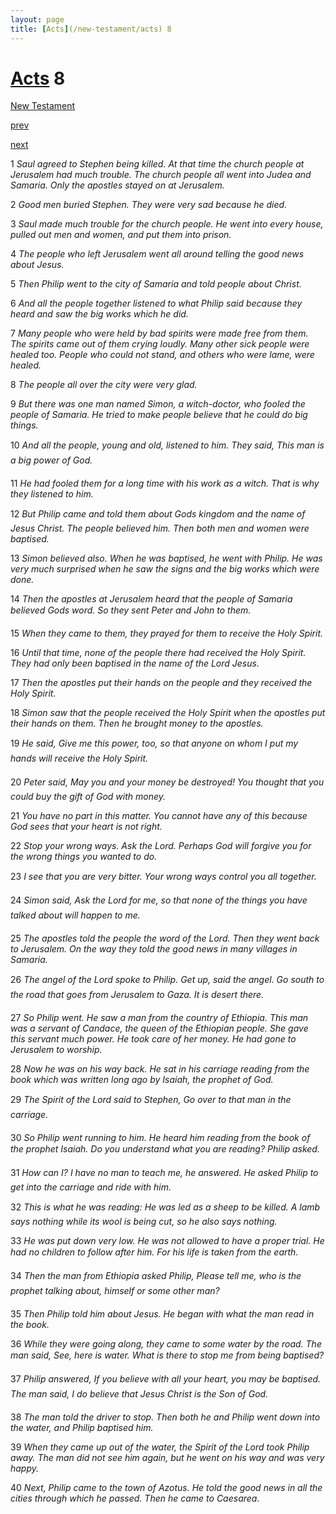 ```yaml
---
layout: page
title: [Acts](/new-testament/acts) 8
---
```


# [Acts](/new-testament/acts) 8

[New Testament](/new-testament)


[prev](/new-testament/acts/acts-7.html)


[next](/new-testament/acts/acts-9.html)

1 _Saul agreed to Stephen being killed. At that time the church people at Jerusalem had much trouble. The church people all went into Judea and Samaria. Only the apostles stayed on at Jerusalem._

2 _Good men buried Stephen. They were very sad because he died._

3 _Saul made much trouble for the church people. He went into every house, pulled out men and women, and put them into prison._

4 _The people who left Jerusalem went all around telling the good news about Jesus._

5 _Then Philip went to the city of Samaria and told people about Christ._

6 _And all the people together listened to what Philip said because they heard and saw the big works which he did._

7 _Many people who were held by bad spirits were made free from them. The spirits came out of them crying loudly. Many other sick people were healed too. People who could not stand, and others who were lame, were healed._

8 _The people all over the city were very glad._

9 _But there was one man named Simon, a witch-doctor, who fooled the people of Samaria.  He tried to make people believe that he could do big things._

10 _And all the people, young and old, listened to him. They said, This man is a big power of God._

11 _He had fooled them for a long time with his work as a witch. That is why they listened to him._

12 _But Philip came and told them about Gods kingdom and the name of Jesus Christ. The people believed him. Then both men and women were baptised._

13 _Simon believed also. When he was baptised, he went with Philip. He was very much surprised when he saw the signs and the big works which were done._

14 _Then the apostles at Jerusalem heard that the people of Samaria believed Gods word. So they sent Peter and John to them._

15 _When they came to them, they prayed for them to receive the Holy Spirit._

16 _Until that time, none of the people there had received the Holy Spirit. They had only been baptised in the name of the Lord Jesus._

17 _Then the apostles put their hands on the people and they received the Holy Spirit._

18 _Simon saw that the people received the Holy Spirit when the apostles put their hands on them. Then he brought money to the apostles._

19 _He said, Give me this power, too, so that anyone on whom I put my hands will receive the Holy Spirit._

20 _Peter said, May you and your money be destroyed! You thought that you could buy the gift of God with money._

21 _You have no part in this matter. You cannot have any of this because God sees that your heart is not right._

22 _Stop your wrong ways. Ask the Lord. Perhaps God will forgive you for the wrong things you wanted to do._

23 _I see that you are very bitter. Your wrong ways control you all together._

24 _Simon said, Ask the Lord for me, so that none of the things you have talked about will happen to me._

25 _The apostles told the people the word of the Lord. Then they went back to Jerusalem. On the way they told the good news in many villages in Samaria._

26 _The angel of the Lord spoke to Philip. Get up, said the angel. Go south to the road that goes from Jerusalem to Gaza. It is desert there._

27 _So Philip went. He saw a man from the country of Ethiopia. This man was a servant of Candace, the queen of the Ethiopian people. She gave this servant much power. He took care of her money. He had gone to Jerusalem to worship._

28 _Now he was on his way back. He sat in his carriage reading from the book which was written long ago by Isaiah, the prophet of God._

29 _The Spirit of the Lord said to Stephen, Go over to that man in the carriage._

30 _So Philip went running to him. He heard him reading from the book of the prophet Isaiah.  Do you understand what you are reading? Philip asked._

31 _How can I? I have no man to teach me, he answered. He asked Philip to get into the carriage and ride with him._

32 _This is what he was reading: He was led as a sheep to be killed. A lamb says nothing while its wool is being cut, so he also says nothing._

33 _He was put down very low. He was not allowed to have a proper trial. He had no children to follow after him. For his life is taken from the earth._

34 _Then the man from Ethiopia asked Philip, Please tell me, who is the prophet talking about, himself or some other man?_

35 _Then Philip told him about Jesus. He began with what the man read in the book._

36 _While they were going along, they came to some water by the road. The man said, See,  here is water. What is there to stop me from being baptised?_

37 _Philip answered, If you believe with all your heart, you may be baptised. The man said,  I do believe that Jesus Christ is the Son of God._

38 _The man told the driver to stop. Then both he and Philip went down into the water, and Philip baptised him._

39 _When they came up out of the water, the Spirit of the Lord took Philip away. The man did not see him again, but he went on his way and was very happy._

40 _Next, Philip came to the town of Azotus. He told the good news in all the cities through which he passed. Then he came to Caesarea._

